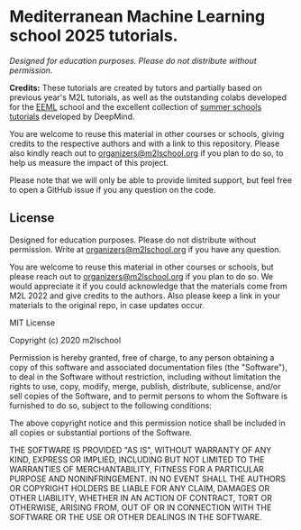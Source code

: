 # Mediterranean Machine Learning school 2025 tutorials.
*Designed for education purposes. Please do not distribute without permission.*

**Credits:** These tutorials are created by tutors and partially based on previous year's M2L tutorials, as well as the outstanding colabs developed for the [EEML](https://github.com/eemlcommunity/) school and the excellent collection of [summer schools tutorials](https://github.com/deepmind/educational#summer-schools-tutorials) developed by DeepMind.

You are welcome to reuse this material in other courses or schools, giving credits to the respective authors and with a link to this repository. Please also kindly reach out to organizers@m2lschool.org if you plan to do so, to help us measure the impact of this project.

Please note that we will only be able to provide limited support, but feel free to open a GitHub issue if you any question on the code.


## License

Designed for education purposes. Please do not distribute without permission. Write at organizers@m2lschool.org if you have any question.

You are welcome to reuse this material in other courses or schools, but please reach out to organizers@m2lschool.org if you plan to do so. We would appreciate it if you could acknowledge that the materials come from M2L 2022 and give credits to the authors. Also please keep a link in your materials to the original repo, in case updates occur.

MIT License

Copyright (c) 2020 m2lschool

Permission is hereby granted, free of charge, to any person obtaining a copy
of this software and associated documentation files (the "Software"), to deal
in the Software without restriction, including without limitation the rights
to use, copy, modify, merge, publish, distribute, sublicense, and/or sell
copies of the Software, and to permit persons to whom the Software is
furnished to do so, subject to the following conditions:

The above copyright notice and this permission notice shall be included in all
copies or substantial portions of the Software.

THE SOFTWARE IS PROVIDED "AS IS", WITHOUT WARRANTY OF ANY KIND, EXPRESS OR
IMPLIED, INCLUDING BUT NOT LIMITED TO THE WARRANTIES OF MERCHANTABILITY,
FITNESS FOR A PARTICULAR PURPOSE AND NONINFRINGEMENT. IN NO EVENT SHALL THE
AUTHORS OR COPYRIGHT HOLDERS BE LIABLE FOR ANY CLAIM, DAMAGES OR OTHER
LIABILITY, WHETHER IN AN ACTION OF CONTRACT, TORT OR OTHERWISE, ARISING FROM,
OUT OF OR IN CONNECTION WITH THE SOFTWARE OR THE USE OR OTHER DEALINGS IN THE
SOFTWARE.